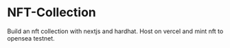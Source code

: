 # NFT-Collection
Build an nft collection with nextjs and hardhat. Host on vercel and mint nft to opensea testnet.

